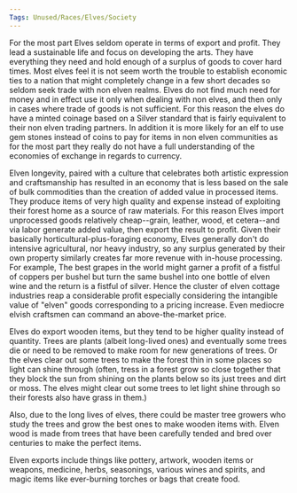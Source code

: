 ```yaml
---
Tags: Unused/Races/Elves/Society
---
```

For the most part Elves seldom operate in terms of export and profit. They lead a sustainable life and focus on developing the arts. They have everything they need and hold enough of a surplus of goods to cover hard times. Most elves feel it is not seem worth the trouble to establish economic ties to a nation that might completely change in a few short decades so seldom seek trade with non elven realms. Elves do not find much need for money and in effect use it only when dealing with non elves, and then only in cases where trade of goods is not sufficient. For this reason the elves do have a minted coinage based on a Silver standard that is fairly equivalent to their non elven trading partners. In addition it is more likely for an elf to use gem stones instead of coins to pay for items in non elven communities as for the most part they really do not have a full understanding of the economies of exchange in regards to currency.

Elven longevity, paired with a culture that celebrates both artistic expression and craftsmanship has resulted in an economy that is less based on the sale of bulk commodities than the creation of added value in processed items. They produce items of very high quality and expense instead of exploiting their forest home as a source of raw materials. For this reason Elves import unprocessed goods relatively cheap--grain, leather, wood, et cetera--and via labor generate added value, then export the result to profit. Given their basically horticultural-plus-foraging economy, Elves generally don't do intensive agricultural, nor heavy industry, so any surplus generated by their own property similarly creates far more revenue with in-house processing. For example, The best grapes in the world might garner a profit of a fistful of coppers per bushel but turn the same bushel into one bottle of elven wine and the return is a fistful of silver. Hence the cluster of elven cottage industries reap a considerable profit especially considering the intangible value of "elven" goods corresponding to a pricing increase. Even mediocre elvish craftsmen can command an above-the-market price.

Elves do export wooden items, but they tend to be higher quality instead of quantity. Trees are plants (albeit long-lived ones) and eventually some trees die or need to be removed to make room for new generations of trees. Or the elves clear out some trees to make the forest thin in some places so light can shine through (often, tress in a forest grow so close together that they block the sun from shining on the plants below so its just trees and dirt or moss. The elves might clear out some trees to let light shine through so their forests also have grass in them.)

Also, due to the long lives of elves, there could be master tree growers who study the trees and grow the best ones to make wooden items with. Elven wood is made from trees that have been carefully tended and bred over centuries to make the perfect items.

Elven exports include things like pottery, artwork, wooden items or weapons, medicine, herbs, seasonings, various wines and spirits, and magic items like ever-burning torches or bags that create food.